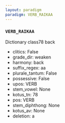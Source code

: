 ```yaml
---
layout: paradigm
paradigm: VERB_RAIKAA
---
```

### ` VERB_RAIKAA `

Dictionary class78 back
* clitics: False
* grade_dir: weaken
* harmony: back
* suffix_regex: aa
* plurale_tantum: False
* possessive: False
* upos: VERB
* stem_vowel: None
* kotus_tn: 78
* pos: VERB
* stem_diphthong: None
* kotus_av: None
* deletion: a
